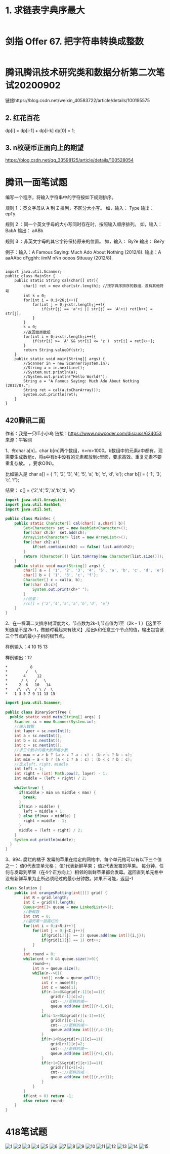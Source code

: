 # 1. 求链表字典序最大
```

```
# 剑指 Offer 67. 把字符串转换成整数
```

```

# 腾讯腾讯技术研究类和数据分析第二次笔试20200902

链接https://blog.csdn.net/weixin_40583722/article/details/100195575

## 2. 红花百花
dp[i] = dp[i-1] + dp[i-k]
dp[0] = 1;

## 3. n枚硬币正面向上的期望
https://blog.csdn.net/qq_33598125/article/details/100528054

# 腾讯一面笔试题
编写一个程序，将输入字符串中的字符按如下规则排序。

规则 1 ：英文字母从 A 到 Z 排列，不区分大小写。
如，输入： Type 输出： epTy

规则 2 ：同一个英文字母的大小写同时存在时，按照输入顺序排列。
如，输入： BabA 输出： aABb

规则 3 ：非英文字母的其它字符保持原来的位置。
如，输入： By?e 输出： Be?y

例子：输入：A Famous Saying: Much Ado About Nothing (2012/8).
输出：A aaAAbc dFgghh: iimM nNn oooos Sttuuuy (2012/8).
```

import java.util.Scanner;
public class MainStr {
    public static String cal(char[] str){
        char[] ret = new char[str.length]; //按字典序排序的数组，没有其他符号
        int k = 0;
        for(int i = 0;i<26;i++){
            for(int j = 0;j<str.length;j++){
                if(str[j] == 'a'+i || str[j] == 'A'+i) ret[k++] = str[j];
            }
        }
        k = 0;
        //返回给原数组
        for(int i = 0;i<str.length;i++){
            if(str[i] >= 'A' && str[i] <= 'z')  str[i] = ret[k++];
        }
        return String.valueOf(str);
    }
    public static void main(String[] args) {
        //Scanner in = new Scanner(System.in);
        //String a = in.nextLine();
        //System.out.println(a);
        //System.out.println("Hello World!");
        String a = "A Famous Saying: Much Ado About Nothing (2012/8).";
        String ret = cal(a.toCharArray());
        System.out.println(ret);
    }
}
```

## 420腾讯二面

作者：我是一只IT小小鸟
链接：https://www.nowcoder.com/discuss/634053
来源：牛客网

1、有char a[n]，char b[m]两个数组，n>m>1000。b数组中的元素a中都有。现需要生成数组c，将a中有b中没有的元素都放到c里面，要求高效。重复元素不要重复存放。
，要求O(N)。

比如输入是
char a[] = { ‘1’, ‘2’, ‘3’, ‘4’, ‘5’, ‘a’, ‘b’, ‘c’, ‘d’, ‘e’};
char b[] = { ‘1’, ‘3’, ‘c’, ‘f’};

结果：
c[] = {‘2’,‘4’,‘5’,‘a’,‘b’,‘d’, ‘e’}
```java
import java.util.ArrayList;
import java.util.HashSet;
import java.util.Set;

public class MainSec {
    public static Character[] cal(char[] a,char[] b){
        Set<Character> set = new HashSet<Character>();
        for(char ch:b)  set.add(ch);
        ArrayList<Character> list = new ArrayList<>();
        for(char ch2:a){
            if(set.contains(ch2) == false) list.add(ch2);
        }
        return (Character[]) list.toArray(new Character[list.size()]);
    }
    public static void main(String[] args) {
        char[] a = { '1', '2', '3', '4', '5', 'a', 'b', 'c', 'd', 'e'};
        char[] b = { '1', '3', 'c', 'f'};
        Character[] c = cal(a, b);
        for(char ch:c){
            System.out.print(ch+" ");
        }
        //结果：
        //c[] = {‘2’,‘4’,‘5’,‘a’,‘b’,‘d’, ‘e’}
    }
}
```
2、在一棵满二叉排序树深度为k，节点数为2k-1;节点值为1至（2k - 1 ）【这里不知道是不是2k-1，做题时看起来有歧义】,给出k和任意三个节点的值，输出包含该三个节点的最小子树的根节点。

样例输入：4 10 15 13

样例输出：12
```
*          8
*        /   \
*       4     12
*      / \   /   \
*     2  6   10   14
*    /\  /\  / \ /  \
*   1 3 5 7 9 11 13 15
```

```java
import java.util.Scanner;
 
public class BinarySortTree {
  public static void main(String[] args) {
    Scanner sc = new Scanner(System.in);
    //输入数据
    int layer = sc.nextInt();
    int a = sc.nextInt();
    int b = sc.nextInt();
    int c = sc.nextInt();
    //求三个数中的最大数和最小数
    int max = a > b ? (a > c ? a : c) : (b > c ? b : c);
    int min = a < b ? (a < c ? a : c) : (b < c ? b : c);
    //定义left、right、middle
    int left = 1;
    int right = (int) Math.pow(2, layer) - 1;
    int middle = (left + right) / 2;
 
    while(true) {
      if(middle > min && middle < max) {
        break;
      }
      if(min > middle) {
        left = middle + 1;
      } else if(max < middle) {
        right = middle - 1;
      }
      middle = (left + right) / 2;
    }
    System.out.println(middle);
  }
}
```
3、994. 腐烂的橘子
发霉的苹果在给定的网格中，每个单元格可以有以下三个值之一：
值0代表空单元格；
值1代表新鲜苹果；
值2代表发霉的苹果。
每分钟，任何与发霉到苹果（在4个正方向上）相邻的新鲜苹果都会发霉。返回直到单元格中没有新鲜苹果为止所必须经过的最小分钟数。如果不可能，返回-1
```java
class Solution {
    public int orangesRotting(int[][] grid) {
        int R = grid.length;
        int C = grid[0].length;
        Queue<int[]> queue = new LinkedList<>();
        //新鲜数
        int cnt = 0;
        //遍历第一层腐烂的
        for(int i = 0;i<R;i++){
            for(int j = 0;j<C;j++){
                if(grid[i][j] == 2) queue.add(new int[]{i,j});
                if(grid[i][j] == 1) cnt++;
            }
        }
        int round = 0;
        while(cnt > 0 && queue.size()>0){
            round++;
            int n = queue.size();
            while(n-->0){
                int[] node = queue.poll();
                int r = node[0];
                int c = node[1];
                if(r-1>=0&&grid[r-1][c]==1){
                    grid[r-1][c]=2;
                    cnt--;//新鲜的减一
                    queue.add(new int[]{r-1,c});
                }
                if(c-1>=0&&grid[r][c-1]==1){
                    grid[r][c-1]=2;
                    cnt--;//新鲜的减一
                    queue.add(new int[]{r,c-1});
                }
                if(r+1<R&&grid[r+1][c]==1){
                    grid[r+1][c]=2;
                    cnt--;//新鲜的减一
                    queue.add(new int[]{r+1,c});
                }
                if(c+1<C&&grid[r][c+1]==1){
                    grid[r][c+1]=2;
                    cnt--;//新鲜的减一
                    queue.add(new int[]{r,c+1});
                }
            }
        }
        if(cnt > 0) return -1;
        else return round;
    }
}
```

# 418笔试题
![1](img/tencent/418_1.jpeg)
![2](img/tencent/418_2.jpeg)
![3](img/tencent/418_3.jpeg)
![4](img/tencent/418_4.jpeg)
![5](img/tencent/418_5.jpeg)
![6](img/tencent/418_6.jpeg)
![7](img/tencent/418_7.jpeg)
![8](img/tencent/418_8.jpeg)
![9](img/tencent/418_9.jpeg)
![10](img/tencent/418_10.jpeg)
![11](img/tencent/418_11.jpeg)
![12](img/tencent/418_12.jpeg)
![13](img/tencent/418_13.jpeg)
![14](img/tencent/418_14.jpeg)
![15](img/tencent/418_15.jpeg)